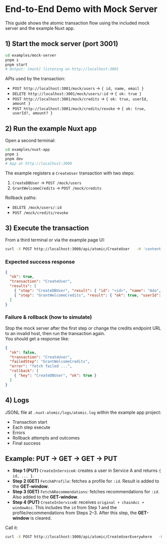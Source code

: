 
# End-to-End Demo with Mock Server

This guide shows the atomic transaction flow using the included mock server and the example Nuxt app.

## 1) Start the mock server (port 3001)

```bash
cd examples/mock-server
pnpm i
pnpm start
# Output: [mock] listening on http://localhost:3001
```

APIs used by the transaction:
- `POST http://localhost:3001/mock/users` -> `{ id, name, email }`
- `DELETE http://localhost:3001/mock/users/:id` -> `{ ok: true }`
- `POST http://localhost:3001/mock/credits` -> `{ ok: true, userId, amount }`
- `POST http://localhost:3001/mock/credits/revoke` -> `{ ok: true, userId?, amount? }`

## 2) Run the example Nuxt app

Open a second terminal:
```bash
cd examples/nuxt-app
pnpm i
pnpm dev
# App at http://localhost:3000
```

The example registers a `CreateUser` transaction with two steps:
1. `CreateDBUser` -> `POST /mock/users`
2. `GrantWelcomeCredits` -> `POST /mock/credits`

Rollback paths:
- `DELETE /mock/users/:id`
- `POST /mock/credits/revoke`

## 3) Execute the transaction

From a third terminal or via the example page UI:

```bash
curl -X POST http://localhost:3000/api/atomic/CreateUser   -H 'content-type: application/json'   -d '{"name":"Ada","email":"ada@lovelace.io","credits":50}'
```

### Expected success response
```json
{
  "ok": true,
  "transaction": "CreateUser",
  "results": [
    { "step": "CreateDBUser", "result": { "id": "<id>", "name": "Ada", "email": "ada@lovelace.io" } },
    { "step": "GrantWelcomeCredits", "result": { "ok": true, "userId": "<id>", "amount": 50 } }
  ]
}
```

### Failure & rollback (how to simulate)
Stop the mock server after the first step or change the credits endpoint URL to an invalid host, then run the transaction again.  
You should get a response like:
```json
{
  "ok": false,
  "transaction": "CreateUser",
  "failedStep": "GrantWelcomeCredits",
  "error": "fetch failed ...",
  "rollback": [
    { "key": "CreateDBUser", "ok": true }
  ]
}
```

## 4) Logs
JSONL file at `.nuxt-atomic/logs/atomic.log` within the example app project:
- Transaction start
- Each step execute
- Errors
- Rollback attempts and outcomes
- Final success



## Example: PUT → GET → GET → PUT

- **Step 1 (PUT)** `CreateInServiceA`: creates a user in Service A and returns `{ id, ... }`.
- **Step 2 (GET)** `FetchAProfile`: fetches a profile for `:id`. Result is added to the **GET-window**.
- **Step 3 (GET)** `FetchARecommendations`: fetches recommendations for `:id`. Also added to the **GET-window**.
- **Step 4 (PUT)** `CreateInServiceB`: receives `original + chainAcc + windowAcc`. This includes the `id` from Step 1 and the profile/recommendations from Steps 2–3. After this step, the **GET-window** is cleared.

Call it:
```bash
curl -X POST http://localhost:3000/api/atomic/CreateUserEverywhere   -H 'content-type: application/json'   -d '{"name":"Alicia","email":"alicia@example.com"}'
```
